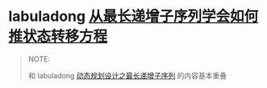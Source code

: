 # labuladong [从最长递增子序列学会如何推状态转移方程](https://mp.weixin.qq.com/s/7QFapCuvi-2nkh6gREcR9g)

> NOTE: 
>
> 和 labuladong [动态规划设计之最长递增子序列](https://mp.weixin.qq.com/s/02o_OPgePjaz3dXnw9TA1w) 的内容基本重叠
>
> 
